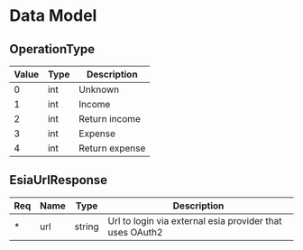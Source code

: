 # Data Model

## OperationType

Value | Type | Description
----- | ---- | ---------
  0   | int  | Unknown
  1   | int  | Income
  2   | int  | Return income
  3   | int  | Expense
  4   | int  | Return expense

## EsiaUrlResponse

Req | Name | Type | Description
--- | ---- | ---- | -----------
\*  | url | string | Url to login via external esia provider that uses OAuth2
